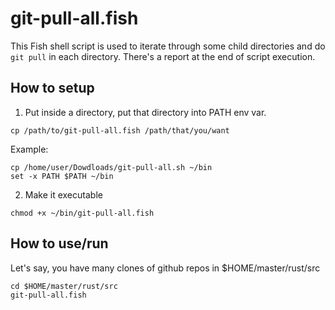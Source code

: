# git-pull-all.fish

This Fish shell script is used to iterate through some child directories and do `git pull` in each directory. There's a report at the end of script execution.

## How to setup 

1. Put inside a directory, put that directory into PATH env var.

```
cp /path/to/git-pull-all.fish /path/that/you/want 
```

Example:

```
cp /home/user/Dowdloads/git-pull-all.sh ~/bin 
set -x PATH $PATH ~/bin
```

2. Make it executable

```
chmod +x ~/bin/git-pull-all.fish
```

## How to use/run 

Let's say, you have many clones of github repos in $HOME/master/rust/src 

```
cd $HOME/master/rust/src 
git-pull-all.fish 
```



